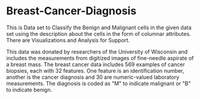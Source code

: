 # Breast-Cancer-Diagnosis

This is Data set to Classify the Benign and Malignant cells in the given data set using the description about the cells in the form of columnar attributes. There are Visualizations and Analysis for Support.

This data was donated by researchers of the University of Wisconsin and includes the measurements from digitized images of fine-needle aspirate of a breast mass.
The breast cancer data includes 569 examples of cancer biopsies, each with 32 features. One feature is an identification number, another is the cancer diagnosis and 30 are numeric-valued laboratory measurements. The diagnosis is coded as "M" to indicate malignant or "B" to indicate benign.
